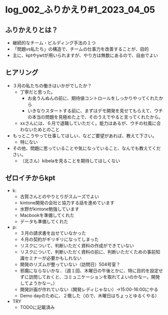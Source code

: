 # log_002_ふりかえり#1_2023_04_05
## ふりかえりとは？
- 継続的なチーム・ビルディング手法の１つ
- 「問題vs私たち」の構造で、チームの仕事力を改善することが、目的
- 主に、kptやywtが用いられますが、やり方は無数にあるので、自由でよい

## ヒアリング
- ３月の私たちの働きはいかがでしたか？
  - 丁寧だと思った。
    - お金うんぬんの前に、期待値コントロールをしっかりやってくれたから
    - いきなりスタートする前に、まずはデモ開発を見せてもらえて、ウチの本当の問題を見極めた上で、そのうえでやると言ってくれたから。
  - xxさんには、６月で退職していただく。能力はあるが、ウチの社風に合わないためとのこと
- もっとこうやって仕事してほしい、などご要望があれば、教えて下さい。
  - 特にない
- その他、問題に思っていることや気になっていること、なんでも教えてください。
  - （北さん）kibelaを見ることを期待してほしくない

## ゼロイチからkpt
- k:
  - 古賀さんとのやりとりがスムーズでよい
  - kintone開発の会社と協力する話を進めています
  - 水野がkintone勉強しています
  - Macbookを準備してくれた
  - データも準備してくれた
- p:
  - ３月の請求書を出せていなかった
  - ４月の契約がギリギリになってしまった
  - リスクについて、判断いただく資料の作成ができていない
  - リスクについて、判断いただく資料の前に、判断いただくための事前知識セミナーが必要かもしれない
  - 開発のリズムが整っていない（訪問日）504号室？
  - 邪魔にならないかな..（週１回、木曜日の午後とかに、特に目的を設定せずに訪問しておくと、コミュニケーションを取れてよいのかなー。開発してようかなー。）
  - 開発計画が作れていない（開発レディじゃない）→15:00-16:00にやる
  - Demo dayのために、２徹した（ので、木曜日はちょっとゆるくやる）
- TRY
  - TODOに記載済み


